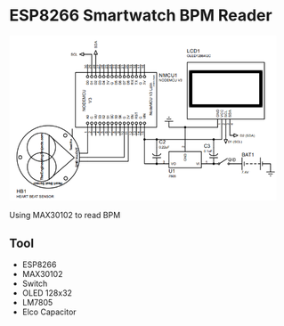 # ESP8266 Smartwatch BPM Reader

<img src="src/heartbeat_SQL.png" width="480">

Using MAX30102 to read BPM

## Tool
- ESP8266
- MAX30102
- Switch
- OLED 128x32
- LM7805
- Elco Capacitor